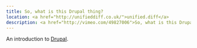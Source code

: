 ```yaml
---
title: So, what is this Drupal thing?
location: <a href="http://unifieddiff.co.uk/">unified.diff</a>
description: <a href="http://vimeo.com/49827006">So, what is this Drupal thing?</a> - an introduction to Drupal.
---
```

An introduction to [Drupal](https://www.drupal.org).
